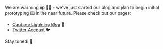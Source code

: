 We are warming up 🏋️‍♂️ - we've just started our blog and plan to begin initial prototyping ⌨️ in the near future. Please check out our pages:

* [Cardano Lightning Blog](https://cardano-lightning.org) 📝
* [Twitter Account](https://x.com/CardanoLightnin) 🐦

Stay tuned! 🔔
